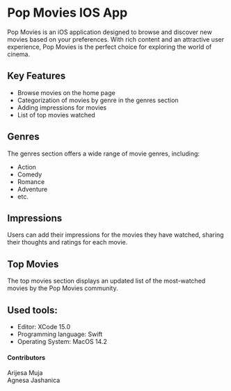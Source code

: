 # Pop Movies IOS App
Pop Movies is an iOS application designed to browse and discover new movies based on your preferences. 
With rich content and an attractive user experience, Pop Movies is the perfect choice for exploring the world of cinema.

## Key Features
- Browse movies on the home page
- Categorization of movies by genre in the genres section
- Adding impressions for movies
- List of top movies watched

## Genres
The genres section offers a wide range of movie genres, including:
- Action
- Comedy
- Romance
- Adventure
- etc.

## Impressions
Users can add their impressions for the movies they have watched, sharing their thoughts and ratings for each movie.

## Top Movies
The top movies section displays an updated list of the most-watched movies by the Pop Movies community.

## Used tools:
- Editor: XCode 15.0
- Programming language: Swift
- Operating System: MacOS 14.2

#### Contributors
Arijesa Muja<br>
Agnesa Jashanica<br>


